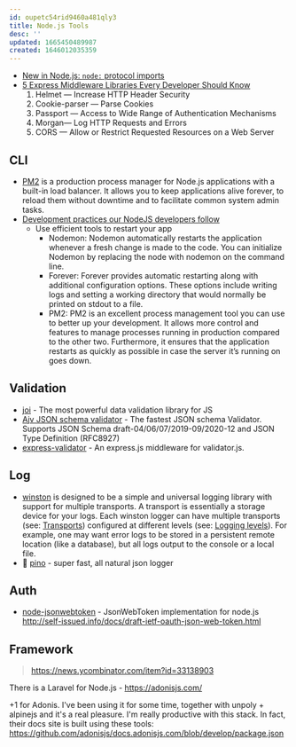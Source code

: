 ```yaml
---
id: oupetc54rid9460a481qly3
title: Node.js Tools
desc: ''
updated: 1665450489987
created: 1646012035359
---
```


- [New in Node.js: `node:` protocol imports](https://2ality.com/2021/12/node-protocol-imports.html)
- [5 Express Middleware Libraries Every Developer Should Know](https://blog.bitsrc.io/5-express-middleware-libraries-every-developer-should-know-94e2728f7503)
  1. Helmet — Increase HTTP Header Security
  2. Cookie-parser — Parse Cookies
  3. Passport — Access to Wide Range of Authentication Mechanisms
  4. Morgan— Log HTTP Requests and Errors
  5. CORS — Allow or Restrict Requested Resources on a Web Server

## CLI

- [PM2](https://pm2.keymetrics.io/) is a production process manager for Node.js applications with a built-in load balancer. It allows you to keep applications alive forever, to reload them without downtime and to facilitate common system admin tasks.
- [Development practices our NodeJS developers follow](https://www.peerbits.com/blog/development-practices-for-nodejs-developers.html)
  - Use efficient tools to restart your app
    - Nodemon: Nodemon automatically restarts the application whenever a fresh change is made to the code. You can initialize Nodemon by replacing the node with nodemon on the command line.
    - Forever: Forever provides automatic restarting along with additional configuration options. These options include writing logs and setting a working directory that would normally be printed on stdout to a file.
    - PM2: PM2 is an excellent process management tool you can use to better up your development. It allows more control and features to manage processes running in production compared to the other two. Furthermore, it ensures that the application restarts as quickly as possible in case the server it’s running on goes down.

## Validation

- [joi](https://github.com/sideway/joi) - The most powerful data validation library for JS
- [Ajv JSON schema validator](https://github.com/ajv-validator/ajv) - The fastest JSON schema Validator. Supports JSON Schema draft-04/06/07/2019-09/2020-12 and JSON Type Definition (RFC8927)
- [express-validator](https://github.com/express-validator/express-validator) - An express.js middleware for validator.js.

## Log

- [winston](https://github.com/winstonjs/winston) is designed to be a simple and universal logging library with support for multiple transports. A transport is essentially a storage device for your logs. Each winston logger can have multiple transports (see: [Transports](https://github.com/winstonjs/winston#transports)) configured at different levels (see: [Logging levels](https://github.com/winstonjs/winston#logging-levels)). For example, one may want error logs to be stored in a persistent remote location (like a database), but all logs output to the console or a local file.
- 🌲 [pino](https://github.com/pinojs/pino) - super fast, all natural json logger

## Auth

- [node-jsonwebtoken](https://github.com/auth0/node-jsonwebtoken) - JsonWebToken implementation for node.js http://self-issued.info/docs/draft-ietf-oauth-json-web-token.html

## Framework

> https://news.ycombinator.com/item?id=33138903

There is a Laravel for Node.js - https://adonisjs.com/

+1 for Adonis. I've been using it for some time, together with unpoly + alpinejs and it's a real pleasure. I'm really productive with this stack. In fact, their docs site is built using these tools: https://github.com/adonisjs/docs.adonisjs.com/blob/develop/package.json

